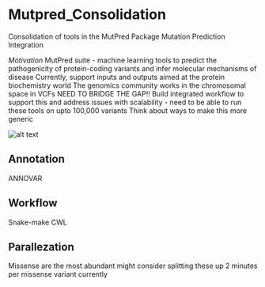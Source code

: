 # Mutpred_Consolidation
Consolidation of tools in the MutPred Package
Mutation Prediction Integration

*Motivation*
MutPred suite - machine learning tools to predict the pathogenicity of protein-coding variants and infer molecular mechanisms of disease
Currently, support inputs and outputs aimed at the protein biochemistry world
The genomics community works in the chromosomal space in VCFs
NEED TO BRIDGE THE GAP!!
Build integrated workflow to support this and address issues with scalability - need to be able to run these tools on upto 100,000 variants
Think about ways to make this more generic

![alt text](https://github.com/NCBI-Hackathons/Mutpred_Consolidation/blob/master/MutPred%20Integration%20Workflow.png "Workflow")

Annotation
----------
ANNOVAR

Workflow
--------
Snake-make
CWL



Parallezation
-------------
Missense are the most abundant might consider splitting these up
2 minutes per missense variant currently

